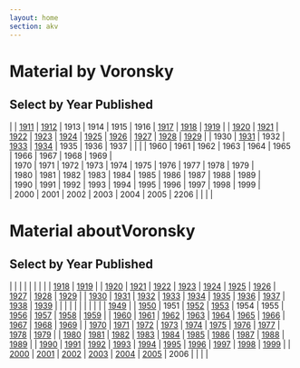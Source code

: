 ```yaml
---
layout: home
section: akv
---
```


# Material by Voronsky
## Select by Year Published

| | [1911](BiblioArt1911.html) | [1912](BiblioArt1911.html#1912) | 1913 | 1914 | 1915 | 1916 | [1917](BiblioArt1917.html) | [1918](BiblioArt1918.html#Anchor-191-59248) | [1919](BiblioArt1919.html) |
| [1920](BiblioArt1920.html#Anchor-192-29291) | [1921](BiblioArt1921.html#Anchor-192-62594) | [1922](BiblioArt1922.html#Anchor-192-33130) | [1923](BiblioArt1923.html#Anchor-192-601) | [1924](BiblioArt1924.html#Anchor-192-63440) | [1925](BiblioArt1925.html#Anchor-192-26384) | [1926](BiblioArt1926.html#Anchor-192-1860) | [1927]("BiblioArt1927.html#Anchor-192-26164) | [1928](BiblioArt1928.html#Anchor-192-63419) | [1929](BiblioArt1929_1937.html#Anchor-192-38673) |
| 1930 | [1931](BiblioArt1929_1937.html#Anchor-193-15680) | 1932 | [1933](BiblioArt1929_1937.html#Anchor-193-696) | [1934](BiblioArt1929_1937.html#Anchor-193-11359) | 1935 | 1936 | 1937 | | |
| 1960 | 1961 | 1962 | 1963 | 1964 | 1965 | 1966 | 1967 | 1968 | 1969 |							
| 1970 | 1971 | 1972 | 1973 | 1974 | 1975 | 1976 | 1977 | 1978 | 1979 |							
| 1980 | 1981 | 1982 | 1983 | 1984 | 1985 | 1986 | 1987 | 1988 | 1989 |							
| 1990 | 1991 | 1992 | 1993 | 1994 | 1995 | 1996 | 1997 | 1998 | 1999 |		
| 2000 | 2001 | 2002 | 2003 | 2004 | 2005 | 2206 |      |      |      |

# Material aboutVoronsky
## Select by Year Published

| | | | | | | | | [1918](BiblioAbout1918.html#Anchor-191-26116) | [1919](BiblioAbout1918.html#Anchor-191-12932) |
| [1920](BiblioAbout1918.html#Anchor-192-63357) | [1921](BiblioAbout1918.html#Anchor-192-42573) | [1922](BiblioAbout1918.html#Anchor-192-32165) | [1923](BiblioAbout1923.html) | [1924](BiblioAbout1924.html) | [1925](BiblioAbout1925.html) | [1926](BiblioAbout1926.html) | [1927](BiblioAbout1927.html) | [1928](BiblioAbout1928.html) | [1929](BiblioAbout1929.html) |
| [1930](BiblioAbout1930.html#Anchor-193-4443) | [1931](BiblioAbout1931.html#Anchor-193-30243) | [1932](BiblioAbout1932.html#Anchor-193-9298) | [1933](BiblioAbout1932.html#Anchor-193-21434) | [1934](BiblioAbout1932.html#Anchor-193-32273) | [1935](BiblioAbout1932.html#Anchor-193-46289) | [1936](BiblioAbout1932.html#Anchor-193-61008) | [1937](BiblioAbout1932.html#Anchor-193-7880) | [1938](BiblioAbout1932.html#Anchor-1938-193-50792) | [1939](BiblioAbout1932.html#Anchor--1938-193-16719) |
| | | | | | | | | | [1949](BiblioAbout1950s.html#Anchor-194-58526) |
| [1950](BiblioAbout1950s.html#Anchor-195-53360) | 1951 | [1952](BiblioAbout1950s.html#anchor) | [1953](BiblioAbout1950s.html#Anchor-195-36563) | 1954 | 1955 | [1956](BiblioAbout1950s.html#Anchor-195-26747) | [1957](BiblioAbout1950s.html#Anchor-195-16163) | [1958](BiblioAbout1950s.html#Anchor-195-1259) | [1959](BiblioAbout1950s.html#Anchor-195-46415) |
| [1960](BiblioAbout1960s.html#Anchor-196-41926) | [1961](BiblioAbout1960s.html#Anchor-196-3131) | [1962](BiblioAbout1960s.html#Anchor-196-23847) | [1963](BiblioAbout1960s.html#Anchor-196-42434) | [1964](BiblioAbout1960s.html#Anchor-196-55722) | [1965](BiblioAbout1965.html#Anchor-196-39824) | [1966](BiblioAbout1965.html#Anchor-196-59047) | [1967](BiblioAbout1965.html#Anchor-196-9438) | [1968](BiblioAbout1965.html#Anchor-196-31646) | [1969](BiblioAbout1965.html#Anchor-196-49997) |
| [1970](BiblioAbout1970.html#Anchor-197-44374) | [1971](BiblioAbout1970.html#Anchor-197-54238) | [1972](BiblioAbout1970.html#Anchor-197-6749) | [1973](BiblioAbout1970.html#Anchor-197-21581) | [1974](BiblioAbout1970.html#Anchor-197-32989) | [1975](BiblioAbout1975.html#Anchor-197-4170) | [1976](BiblioAbout1975.html#Anchor-197-14034) | [1977](BiblioAbout1975.html#Anchor-197-27426) | [1978](BiblioAbout1975.html#Anchor-197-43234) | [1979](BiblioAbout1975.html#Anchor-197-53304) |
| [1980](BiblioAbout1980.html#Anchor-198-16921) | [1981](BiblioAbout1980.html#Anchor-198-37817) | [1982](BiblioAbout1980.html#Anchor-198-46713) | [1983](BiblioAbout1980.html#Anchor-198-6528) | [1984](BiblioAbout1980.html#Anchor-198-21952) | [1985](BiblioAbout1985.html#Anchor-198-13757) | [1986](BiblioAbout1985.html#Anchor-198-21477) | [1987](BiblioAbout1985.html#Anchor-198-41837) | [1988](BiblioAbout1985.html#Anchor-198-51333) | [1989](BiblioAbout1985.html#Anchor-198-2925) |
| [1990](BiblioAbout1990.html#Anchor-199-59954) | [1991](BiblioAbout1990.html#Anchor-199-2920) | [1992](BiblioAbout1990.html#Anchor-199-17792) | [1993](BiblioAbout1990.html#Anchor-199-29183) | [1994](BiblioAbout1990.html#Anchor-199-37423) | [1995](BiblioAbout1990.html#Anchor-199-49479) | [1996](BiblioAbout1990.html#Anchor-199-58143) | [1997](BiblioAbout1990.html#Anchor-199-647) | [1998](BiblioAbout1990.html#Anchor-199-9175) | [1999](BiblioAbout1990.html#Anchor-199-21358) |
| [2000](BiblioAbout2000.html#Anchor-200-56692) | [2001](BiblioAbout2000.html#Anchor-200-7372) | [2002](BiblioAbout2000.html#anchor) | [2003](BiblioAbout2000.html#anchor) | [2004](BiblioAbout2000.html#anchor) | [2005](BiblioAbout2000.html#anchor) | 2006 | | | |
	
